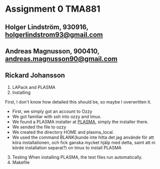 # Assignment 0 TMA881
## Holger Lindström, 930916, holgerlindstrom93@gmail.com
## Andreas Magnusson, 900410, andreas.magnusson90@gmail.com
## Rickard Johansson
1. LAPack and PLASMA
2. Installing

First, I don't know how detailed this should be, so maybe I overwritten it.

* First, we simply got an account to Ozzy
* We got familiar with ssh into ozzy and tmux.
* We found a PLASMA installer at [PLASMA](http://www.netlib.org/plasma/), simply the installer there.
* We sended the file to ozzy
* We created the directory HOME and plasma_local.
* We used the command BLANK(kunde inte hitta det jag använde för att köra installationen, och fick ganska mycket hjälp med detta, samt att ni körde installation separat?) on tmux to install PLASMA


3. Testing
When installing PLASMA, the test files run automatically.
4. Makefile
